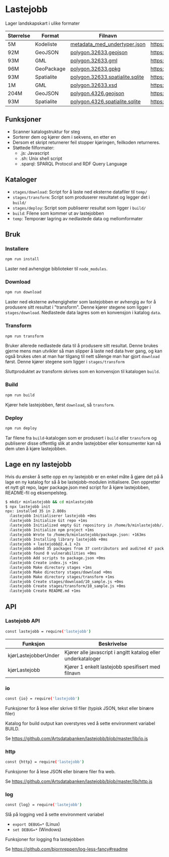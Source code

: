 # Lastejobb

Lager landskapskart i ulike formater

| Størrelse | Format     | Filnavn                                                                                                                                | URL                                                                                                 |
| --------- | ---------- | -------------------------------------------------------------------------------------------------------------------------------------- | --------------------------------------------------------------------------------------------------- |
| 5M        | Kodeliste  | [metadata_med_undertyper.json](https://data.artsdatabanken.no/Natur_i_Norge/Landskap/metadata_med_undertyper.json)                     | https://data.artsdatabanken.no/Natur_i_Norge/Landskap/metadata_med_undertyper.json                  |
| 92M       | GeoJSON    | [polygon.32633.geojson](https://data.artsdatabanken.no/Natur_i_Norge/Landskap/Typeinndeling/polygon.32633.geojson)                     | https://data.artsdatabanken.no/Natur_i_Norge/Landskap/Typeinndeling/polygon.32633.geojson           |
| 93M       | GML        | [polygon.32633.gml](https://data.artsdatabanken.no/Natur_i_Norge/Landskap/Typeinndeling/polygon.32633.gml)                             | https://data.artsdatabanken.no/Natur_i_Norge/Landskap/Typeinndeling/polygon.32633.gml               |
| 96M       | GeoPackage | [polygon.32633.gpkg](https://data.artsdatabanken.no/Natur_i_Norge/Landskap/Typeinndeling/polygon.32633.gpkg)                           | https://data.artsdatabanken.no/Natur_i_Norge/Landskap/Typeinndeling/polygon.32633.gpkg              |
| 93M       | Spatialite | [polygon.32633.spatialite.sqlite](https://data.artsdatabanken.no/Natur_i_Norge/Landskap/Typeinndeling/polygon.32633.spatialite.sqlite) | https://data.artsdatabanken.no/Natur_i_Norge/Landskap/Typeinndeling/polygon.32633.spatialite.sqlite |
| 1M        | GML        | [polygon.32633.xsd](https://data.artsdatabanken.no/Natur_i_Norge/Landskap/Typeinndeling/polygon.32633.xsd)                             | https://data.artsdatabanken.no/Natur_i_Norge/Landskap/Typeinndeling/polygon.32633.xsd               |
| 204M      | GeoJSON    | [polygon.4326.geojson](https://data.artsdatabanken.no/Natur_i_Norge/Landskap/Typeinndeling/polygon.4326.geojson)                       | https://data.artsdatabanken.no/Natur_i_Norge/Landskap/Typeinndeling/polygon.4326.geojson            |
| 93M       | Spatialite | [polygon.4326.spatialite.sqlite](https://data.artsdatabanken.no/Natur_i_Norge/Landskap/Typeinndeling/polygon.4326.spatialite.sqlite)   | https://data.artsdatabanken.no/Natur_i_Norge/Landskap/Typeinndeling/polygon.4326.spatialite.sqlite  |

## Funksjoner

- Scanner katalogstruktur for steg
- Sorterer dem og kjører dem i sekvens, en etter en
- Dersom et skript returnerer feil stopper kjøringen, feilkoden returneres.
- Støttede filformater:
  - .js: Javascript
  - .sh: Unix shell script
  - .sparql: SPARQL Protocol and RDF Query Language

## Kataloger

- `stages/download`: Script for å laste ned eksterne datafiler til `temp/`
- `stages/transform`: Script som produserer resultatet og legger det i `build/`
- `stages/deploy`: Script som publiserer resultat som ligger i `build/`
- `build`: Filene som kommer ut av lastejobben
- `temp`: Temporær lagring av nedlastede data og mellomformater

## Bruk

### Installere

```bash
npm run install
```

Laster ned avhengige biblioteker til `node_modules`.

### Download

```bash
npm run download
```

Laster ned eksterne avhengigheter som lastejobben er avhengig av for å produsere sitt resultat i "transform". Denne kjører stegene som ligger i `stages/download`. Nedlastede data lagres som en konvensjon i katalog `data`.

### Transform

```bash
npm run transform
```

Bruker allerede nedlastede data til å produsere sitt resultat. Denne brukes gjerne mens man utvikler så man slipper å laste ned data hver gang, og kan også brukes uten at man har tilgang til nett sålenge man har gjort `download` først. Denne kjører stegene som ligger i `stages/transform`

Sluttproduktet av transform skrives som en konvensjon til katalogen `build`.

### Build

```bash
npm run build
```

Kjører hele lastejobben, først `download`, så `transform`.

### Deploy

```bash
npm run deploy
```

Tar filene fra `build`-katalogen som er produsert i `build` eller `transform` og publiserer disse offentlig slik at andre lastejobber eller konsumenter kan nå dem uten å kjøre lastejobben.

## Lage en ny lastejobb

Hvis du ønsker å sette opp en ny lastejobb er en enkel måte å gjøre det på å lage en ny katalog for så å be lastejobb-modulen initialisere. Den oppretter et nytt git repo, lager package.json med script for å kjøre lastejobben, README-fil og eksempelsteg.

```bash
$ mkdir minlastejobb && cd minlastejobb
$ npx lastejobb init
npx: installed 35 in 2.808s
  ℹlastejobb Initialiserer lastejobb +0ms
  ℹlastejobb Initialize Git repo +1ms
  ℹlastejobb Initialized empty Git repository in /home/b/minlastejobb/.git/ +7ms
  ℹlastejobb Initialize npm project +1ms
  ℹlastejobb Wrote to /home/b/minlastejobb/package.json: +163ms
  ℹlastejobb Installing library lastejobb +0ms
  ℹlastejobb + lastejobb@2.4.1 +2s
  ℹlastejobb added 35 packages from 37 contributors and audited 47 packages in 1.589s +1ms
  ℹlastejobb found 0 vulnerabilities +0ms
  ℹlastejobb Add scripts to package.json +0ms
  ℹlastejobb Create index.js +1ms
  ℹlastejobb Make directory stages +1ms
  ℹlastejobb Make directory stages/download +0ms
  ℹlastejobb Make directory stages/transform +1ms
  ℹlastejobb Create stages/download/10_sample.js +0ms
  ℹlastejobb Create stages/transform/10_sample.js +0ms
  ℹlastejobb Create README.md +1ms
```

## API

### Lastejobb API

```bash
const lastejobb = require('lastejobb')
```

| Funksjon             | Beskrivelse                                                  |
| -------------------- | ------------------------------------------------------------ |
| kjørLastejobberUnder | Kjører alle javascript i angitt katalog eller underkataloger |
| kjørLastejobb        | Kjører 1 enkelt lastejobb spesifisert med filnavn            |

### io

```bash
const {io} = require('lastejobb')
```

Funksjoner for å lese eller skrive til filer (typisk JSON, tekst eller binære filer)

Katalog for build output kan overstyres ved å sette environment variabel BUILD.

Se https://github.com/Artsdatabanken/lastejobb/blob/master/lib/io.js

### http

```bash
const {http} = require('lastejobb')
```

Funksjoner for å lese JSON eller binære filer fra web.

Se https://github.com/Artsdatabanken/lastejobb/blob/master/lib/http.js

### log

```bash
const {log} = require('lastejobb')
```

Slå på logging ved å sette environment variabel

- `export DEBUG=*` (Linux)
- `set DEBUG=*` (Windows)

Funksjoner for logging fra lastejobben

Se https://github.com/bjornreppen/log-less-fancy#readme
